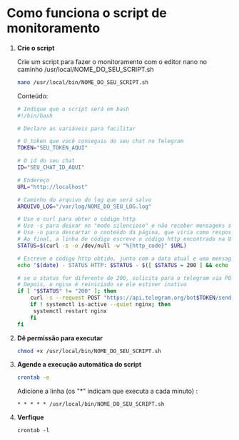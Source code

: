 # Como funciona o script de monitoramento

1. **Crie o script**

   Crie um script para fazer o monitoramento com o editor nano no caminho /usr/local/NOME_DO_SEU_SCRIPT.sh  
 
   ```bash
   nano /usr/local/bin/NOME_DO_SEU_SCRIPT.sh
   ```
   Conteúdo:  
   ```bash
   # Indique que o script será em bash
   #!/bin/bash

   # Declare as variáveis para facilitar
   
   # O token que você conseguiu do seu chat no Telegram
   TOKEN="SEU_TOKEN_AQUI"

   # O id do seu chat 
   ID="SEU_CHAT_ID_AQUI"
   
   # Endereço
   URL="http://localhost"
   
   # Caminho do arquivo do log que será salvo
   ARQUIVO_LOG="/var/log/NOME_DO_SEU_LOG.log"

   # Use o curl para obter o código http
   # Use -s para deixar no "modo silencioso" e não receber mensagens sobre a conexão
   # Use -o para descartar o conteúdo da página, que viria como resposta, para /dev/null
   # Ao final, a linha de código escreve o código http encontrado na URL e armazena na variável STATUS
   STATUS=$(curl -s -o /dev/null -w "%{http_code}" $URL)

   # Escreve o código http obtido, junto com a data atual e uma mensagem, e manda para o arquivo log
   echo "$(date) - STATUS HTTP: $STATUS - $([ $STATUS = 200 ] && echo 'OK' || echo 'FALHOU')" >> $ARQUIVO_LOG

   # se o status for diferente de 200, solicita para o telegram via POST para que ele possa mandar a mensagem indicada para o caminho fornecido
   # Depois, o nginx é reiniciado se ele estiver inativo
   if [ "$STATUS" != "200" ]; then
       curl -s --request POST "https://api.telegram.org/bot$TOKEN/sendMessage" -d chat_id=$ID -d text="Alerta, site indisponível! Status HTTP: $STATUS"
       if ! systemctl is-active --quiet nginx; then
        systemctl restart nginx
       fi 
   fi

   ```
   
2. **Dê permissão para executar**  
   ```bash
   chmod +x /usr/local/bin/NOME_DO_SEU_SCRIPT.sh
   ```

3. **Agende a execução automática do script**  
   ```bash
   crontab -e
   ```
   Adicione a linha (os "*" indicam que executa a cada minuto) : 
   ```
   * * * * * /usr/local/bin/NOME_DO_SEU_SCRIPT.sh
   ```
   
4. **Verfique**
    ```
   crontab -l
   ```

